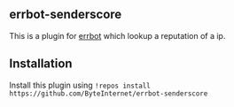 errbot-senderscore
----------

This is a plugin for [errbot](http://errbot.io/) which lookup a reputation of a ip.

Installation
------------

Install this plugin using `!repos install https://github.com/ByteInternet/errbot-senderscore`